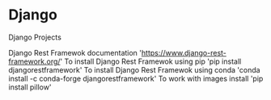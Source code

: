# Django
Django Projects


Django Rest Framewok documentation 'https://www.django-rest-framework.org/'
To install Django Rest Framewok using pip 'pip install djangorestframework'
To install Django Rest Framewok using conda 'conda install -c conda-forge djangorestframework'
To work with images install 'pip install pillow'
